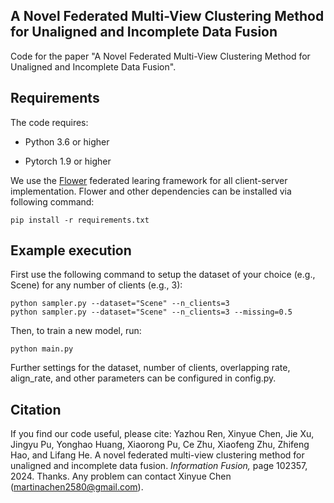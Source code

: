 ## A Novel Federated Multi-View Clustering Method for Unaligned and Incomplete Data Fusion

Code for the paper "A Novel Federated Multi-View Clustering Method for Unaligned and Incomplete Data Fusion".

## Requirements

The code requires:

* Python 3.6 or higher

* Pytorch 1.9 or higher

We use the [Flower](https://flower.dev) federated learing framework for all client-server implementation. Flower and other dependencies can be installed via following command:

```setup
pip install -r requirements.txt
```

## Example execution 

First use the following command to setup the dataset of your choice (e.g., Scene) for any number of clients (e.g., 3):

```sampler
python sampler.py --dataset="Scene" --n_clients=3
python sampler.py --dataset="Scene" --n_clients=3 --missing=0.5
```

Then, to train a new model, run:

```execution
python main.py 
```

Further settings for the dataset, number of clients, overlapping rate, align_rate, and other parameters can be configured in config.py.

## Citation 
If you find our code useful, please cite:
Yazhou Ren, Xinyue Chen, Jie Xu, Jingyu Pu, Yonghao Huang, Xiaorong Pu, Ce Zhu, Xiaofeng Zhu, Zhifeng Hao, and Lifang He. A novel federated multi-view clustering method for unaligned and incomplete data fusion. *Information Fusion,* page 102357, 2024.
Thanks. Any problem can contact Xinyue Chen (martinachen2580@gmail.com).